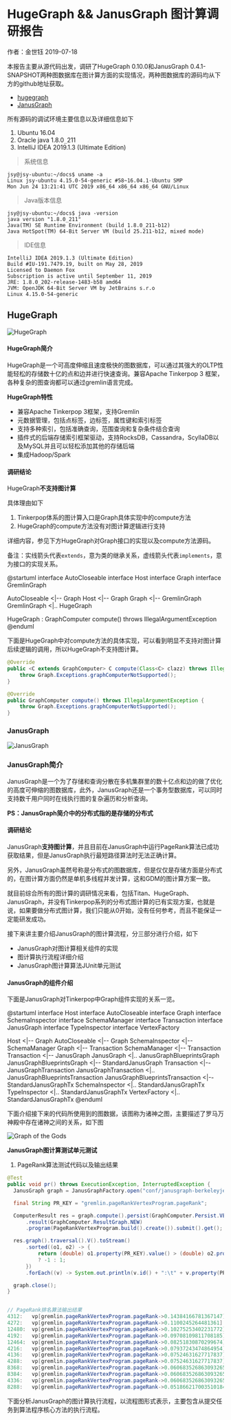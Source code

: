 # HugeGraph && JanusGraph 图计算调研报告

作者：金世钰 2019-07-18

本报告主要从源代码出发，调研了HugeGraph 0.10.0和JanusGraph 0.4.1-SNAPSHOT两种图数据库在图计算方面的实现情况，两种图数据库的源码均从下方的github地址获取。

* [hugegraph](https://github.com/hugegraph/hugegraph.git)
* [JanusGraph](https://github.com/JanusGraph/janusgraph.git)

所有源码的调试环境主要信息以及详细信息如下
1. Ubuntu 16.04
2. Oracle java 1.8.0`_`211
3. IntelliJ IDEA 2019.1.3 (Ultimate Edition)

> 系统信息
```
jsy@jsy-ubuntu:~/docs$ uname -a
Linux jsy-ubuntu 4.15.0-54-generic #58~16.04.1-Ubuntu SMP 
Mon Jun 24 13:21:41 UTC 2019 x86_64 x86_64 x86_64 GNU/Linux
```

> Java版本信息
```
jsy@jsy-ubuntu:~/docs$ java -version
java version "1.8.0_211"
Java(TM) SE Runtime Environment (build 1.8.0_211-b12)
Java HotSpot(TM) 64-Bit Server VM (build 25.211-b12, mixed mode)
```

> IDE信息
```
IntelliJ IDEA 2019.1.3 (Ultimate Edition)
Build #IU-191.7479.19, built on May 28, 2019
Licensed to Daemon Fox
Subscription is active until September 11, 2019
JRE: 1.8.0_202-release-1483-b58 amd64
JVM: OpenJDK 64-Bit Server VM by JetBrains s.r.o
Linux 4.15.0-54-generic
```

## HugeGraph

![HugeGraph](https://anquan.baidu.com/upload/ue/image/20180803/1533281426937554.jpg)

#### HugeGraph简介
HugeGraph是一个可高度伸缩且速度极快的图数据库，可以通过其强大的OLTP性能轻松的存储数十亿的点和边并进行快速查询。兼容Apache Tinkerpop 3 框架，各种复杂的图查询都可以通过gremlin语言完成。

**HugeGraph特性**

* 兼容Apache Tinkerpop 3框架，支持Gremlin
* 元数据管理，包括点标签，边标签，属性键和索引标签
* 支持多种索引，包括准确查询，范围查询和复杂条件结合查询
* 插件式的后端存储索引框架驱动，支持RocksDB，Cassandra，ScyllaDB以及MySQL并且可以轻松添加其他的存储后端
* 集成Hadoop/Spark

#### 调研结论

HugeGraph**不支持图计算**

具体理由如下

1. Tinkerpop体系的图计算入口是Graph具体实现中的compute方法
2. HugeGraph的compute方法没有对图计算逻辑进行支持

详细内容，参见下方HugeGraph对Graph接口的实现以及compute方法源码。

备注：实线箭头代表`extends`，意为类的继承关系，虚线箭头代表`implements`，意为接口的实现关系。

@startuml
interface AutoCloseable
interface Host
interface Graph
interface GremlinGraph

AutoCloseable <|-- Graph
Host <|-- Graph
Graph <|-- GremlinGraph
GremlinGraph <|.. HugeGraph 

HugeGraph : GraphComputer compute() throws IllegalArgumentException
@enduml

下面是HugeGraph中对compute方法的具体实现，可以看到明显不支持对图计算后续逻辑的调用，所以HugeGraph不支持图计算。

```java
@Override
public <C extends GraphComputer> C compute(Class<C> clazz) throws IllegalArgumentException {
    throw Graph.Exceptions.graphComputerNotSupported();
}

@Override
public GraphComputer compute() throws IllegalArgumentException {
    throw Graph.Exceptions.graphComputerNotSupported();
}
```

### JanusGraph

![JanusGraph](https://janusgraph.org/img/janusgraph.png)
### JanusGraph简介
JanusGraph是一个为了存储和查询分散在多机集群里的数十亿点和边的做了优化的高度可伸缩的图数据库，此外，JanusGraph还是一个事务型数据库，可以同时支持数千用户同时在线执行图的复杂遍历和分析查询。

**PS：JanusGraph简介中的分布式指的是存储的分布式**

#### 调研结论

JanusGraph**支持图计算**，并且目前在JanusGraph中运行PageRank算法已成功获取结果，但是JanusGraph执行最短路径算法时无法正确计算。

另外，JanusGraph虽然号称是分布式的图数据库，但是仅仅是存储方面是分布式的，在图计算方面仍然是单机多线程并发计算，这和GDM的图计算方案一致。

就目前综合所有的图计算的调研情况来看，包括Titan、HugeGraph、JanusGraph，并没有Tinkerpop系列的分布式图计算的已有实现方案，也就是说，如果要做分布式图计算，我们只能从0开始，没有任何参考，而且不能保证一定能研发成功。


接下来讲主要介绍JanusGraph的图计算流程，分三部分进行介绍，如下

* JanusGraph对图计算相关组件的实现
* 图计算执行流程详细介绍
* JanusGraph图计算算法JUnit单元测试

#### JanusGraph的组件介绍

下面是JanusGraph对Tinkerpop中Graph组件实现的关系一览。

@startuml
interface Host
interface AutoCloseable
interface Graph
interface SchemaInspector
interface SchemaManager
interface Transaction
interface JanusGraph
interface TypeInspector
interface VertexFactory

Host <|-- Graph
AutoCloseable <|-- Graph
SchemaInspector <|-- SchemaManager
Graph <|-- Transaction
SchemaManager <|-- Transaction
Transaction <|-- JanusGraph
JanusGraph <|.. JanusGraphBlueprintsGraph
JanusGraphBlueprintsGraph <|-- StandardJanusGraph
Transaction <|--JanusGraphTransaction
JanusGraphTransaction <|.. JanusGraphBlueprintsTransaction
JanusGraphBlueprintsTransaction <|--StandardJanusGraphTx
SchemaInspector <|.. StandardJanusGraphTx
TypeInspector <|.. StandardJanusGraphTx
VertexFactory <|.. StandardJanusGraphTx
@enduml

下面介绍接下来的代码所使用到的图数据，该图称为诸神之图，主要描述了罗马万神殿中存在诸神之间的关系，如下图

![Graph of the Gods](https://docs.janusgraph.org/latest/images/graph-of-the-gods-2.png)

**JanusGraph图计算测试单元测试**

1. PageRank算法测试代码以及输出结果
```java
@Test
public void pr() throws ExecutionException, InterruptedException {
  JanusGraph graph = JanusGraphFactory.open("conf/janusgraph-berkeleyje-es.properties");

  final String PR_KEY = "gremlin.pageRankVertexProgram.pageRank";

  ComputerResult res = graph.compute().persist(GraphComputer.Persist.VERTEX_PROPERTIES)
      .result(GraphComputer.ResultGraph.NEW)
      .program(PageRankVertexProgram.build().create()).submit().get();

  res.graph().traversal().V().toStream()
      .sorted((o1, o2) -> {
          return (double) o1.property(PR_KEY).value() > (double) o2.property(PR_KEY).value() 
          ? -1 : 1;
      })
      .forEach((v) -> System.out.println(v.id() + ":\t" + v.property(PR_KEY).toString()));

  graph.close();
}


// PageRank排名算法输出结果
4312:	vp[gremlin.pageRankVertexProgram.pageRank->0.14384166781367147]
4272:	vp[gremlin.pageRankVertexProgram.pageRank->0.1100245264481361]
12480:	vp[gremlin.pageRankVertexProgram.pageRank->0.10275253402231772]
4192:	vp[gremlin.pageRankVertexProgram.pageRank->0.09708109811708185]
12464:	vp[gremlin.pageRankVertexProgram.pageRank->0.08251830870299674]
4216:	vp[gremlin.pageRankVertexProgram.pageRank->0.07937243474864954]
4136:	vp[gremlin.pageRankVertexProgram.pageRank->0.07524631627717837]
4288:	vp[gremlin.pageRankVertexProgram.pageRank->0.07524631627717837]
8368:	vp[gremlin.pageRankVertexProgram.pageRank->0.060683526863093265]
8384:	vp[gremlin.pageRankVertexProgram.pageRank->0.060683526863093265]
4336:	vp[gremlin.pageRankVertexProgram.pageRank->0.060683526863093265]
8288:	vp[gremlin.pageRankVertexProgram.pageRank->0.051866217003510184]
```

下面分析JanusGraph的图计算执行流程，以流程图形式表示，主要包含从提交任务到算法程序核心方法的执行流程。


